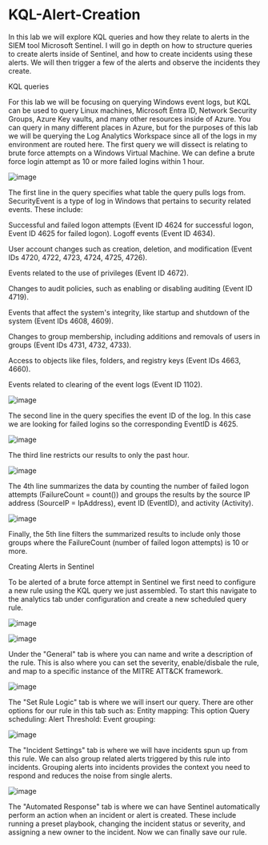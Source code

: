 # KQL-Alert-Creation

In this lab we will explore KQL queries and how they relate to alerts in the SIEM tool Microsoft Sentinel. I will go in depth on how to structure queries to create alerts inside of Sentinel, and how to create incidents using these alerts. We will then trigger a few of the alerts and observe the incidents they create.

KQL queries

For this lab we will be focusing on querying Windows event logs, but KQL can be used to query Linux machines, Microsoft Entra ID, Network Security Groups, Azure Key vaults, and many other resources inside of Azure. You can query in many different places in Azure, but for the purposes of this lab we will be querying the Log Analytics Workspace since all of the logs in my environment are routed here. The first query we will dissect is relating to brute force attempts on a Windows Virtual Machine. We can define a brute force login attempt as 10 or more failed logins within 1 hour.

![image](https://github.com/user-attachments/assets/0e9042b4-a38d-40de-b1ad-281042773073)

The first line in the query specifies what table the query pulls logs from. SecurityEvent is a type of log in Windows that pertains to security related events. These include:

Successful and failed logon attempts (Event ID 4624 for successful logon, Event ID 4625 for failed logon).
Logoff events (Event ID 4634).

User account changes such as creation, deletion, and modification (Event IDs 4720, 4722, 4723, 4724, 4725, 4726).

Events related to the use of privileges (Event ID 4672).

Changes to audit policies, such as enabling or disabling auditing (Event ID 4719).

Events that affect the system's integrity, like startup and shutdown of the system (Event IDs 4608, 4609).

Changes to group membership, including additions and removals of users in groups (Event IDs 4731, 4732, 4733).

Access to objects like files, folders, and registry keys (Event IDs 4663, 4660).

Events related to clearing of the event logs (Event ID 1102).

![image](https://github.com/user-attachments/assets/75e901de-635b-4463-be09-c8cb63588d42)


The second line in the query specifies the event ID of the log. In this case we are looking for failed logins so the corresponding EventID is 4625.

![image](https://github.com/user-attachments/assets/26f20d2b-ee70-4615-93f8-9435b3616c1f)

The third line restricts our results to only the past hour.

![image](https://github.com/user-attachments/assets/b2b59a1e-5258-4c0c-99d3-154ad91c4860)


The 4th line summarizes the data by counting the number of failed logon attempts (FailureCount = count()) and groups the results by the source IP address (SourceIP = IpAddress), event ID (EventID), and activity (Activity).

![image](https://github.com/user-attachments/assets/6464e190-626e-4c14-aa04-0c4aff18257c)

Finally, the 5th line filters the summarized results to include only those groups where the FailureCount (number of failed logon attempts) is 10 or more.


Creating Alerts in Sentinel

To be alerted of a brute force attempt in Sentinel we first need to configure a new rule using the KQL query we just assembled. To start this navigate to the analytics tab under configuration and create a new scheduled query rule.

![image](https://github.com/user-attachments/assets/591b010f-e232-4157-9622-ad47e9597d8b)

![image](https://github.com/user-attachments/assets/c29221c1-f44b-46f6-9174-988c6cf37ed3)

Under the "General" tab is where you can name and write a description of the rule. This is also where you can set the severity, enable/disbale the rule, and map to a specific instance of the MITRE ATT&CK framework.

![image](https://github.com/user-attachments/assets/0bf25b78-99fa-487f-92f3-95c2e14ddeb7)

The "Set Rule Logic" tab is where we will insert our query. There are other options for our rule in this tab such as:
Entity mapping: This option
Query scheduling:
Alert Threshold:
Event grouping:

![image](https://github.com/user-attachments/assets/7201b436-a539-4811-85a3-570248f67d0c)

The "Incident Settings" tab is where we will have incidents spun up from this rule. We can also group related alerts triggered by this rule into incidents. Grouping alerts into incidents provides the context you need to respond and reduces the noise from single alerts.

![image](https://github.com/user-attachments/assets/64a7c805-beaf-40b8-8e68-aa40435de0d8)

The "Automated Response" tab is where we can have Sentinel automatically perform an action when an incident or alert is created. These include running a preset playbook, changing the incident status or severity, and assigning a new owner to the incident. Now we can finally save our rule.
